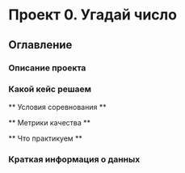 # Проект 0. Угадай число

## Оглавление




### Описание проекта


### Какой кейс решаем


** Условия соревнования **

** Метрики качества **

** Что практикуем **


### Краткая информация о данных